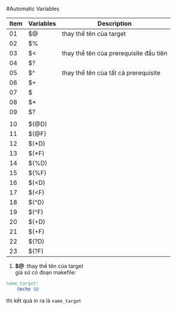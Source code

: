 #Automatic Variables  

| Item | Variables | Description |
| --- | --- | --- |
| 01 | $@ | thay thế tên của target |
| 02 | $% |  |
| 03 | $< | thay thế tên của prerequisite đầu tiên | 
| 04 | $? |  |
| 05 | $^ | thay thế tên của tất cả prerequisite |
| 06 | $+ |  | 
| 07 | $| |  |
| 08 | $* |  |
| 09 | $? |  |
|  |  |  |
| 10 | $(@D) |  |
| 11 | $(@F) |  |
| 12 | $(*D) |  |
| 13 | $(*F) |  |
| 14 | $(%D) |  |
| 15 | $(%F) |  |
| 16 | $(<D) |  |
| 17 | $(<F) |  |
| 18 | $(^D) |  |
| 19 | $(^F) |  |
| 20 | $(+D) |  |
| 21 | $(+F) |  |
| 22 | $(?D) |  |
| 23 | $(?F) |  |
  
1. **$@**   :thay thế tên của target  
giả sử có đoạn makefile:  
```makefile
name_target:
    @echo $@
```  
thì kết quả in ra là `name_target`
